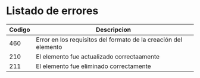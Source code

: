 # Listado de errores

| Codigo | Descripcion                                                  |
| ------ | ------------------------------------------------------------ |
| 460    | Error en los requisitos del formato de la creación del elemento |
| 210    | El elemento fue actualizado correctaamente                   |
| 211    | El elemento fue eliminado correctamente                      |

